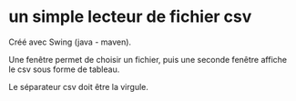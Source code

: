 # un simple lecteur de fichier csv 

Créé avec Swing (java - maven).  

Une fenêtre permet de choisir un fichier, puis une seconde fenêtre affiche le csv sous forme de tableau.   

Le séparateur csv doit être la virgule.